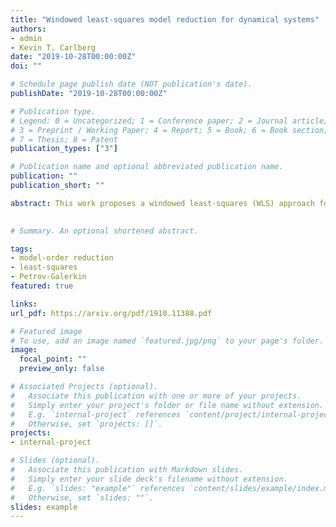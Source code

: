 ```yaml
---
title: "Windowed least-squares model reduction for dynamical systems"
authors:
- admin
- Kevin T. Carlberg  
date: "2019-10-28T00:00:00Z"
doi: ""

# Schedule page publish date (NOT publication's date).
publishDate: "2019-10-28T00:00:00Z"

# Publication type.
# Legend: 0 = Uncategorized; 1 = Conference paper; 2 = Journal article;
# 3 = Preprint / Working Paper; 4 = Report; 5 = Book; 6 = Book section;
# 7 = Thesis; 8 = Patent
publication_types: ["3"]

# Publication name and optional abbreviated publication name.
publication: ""
publication_short: ""

abstract: This work proposes a windowed least-squares (WLS) approach for model-reduction of dynamical systems. The proposed approach sequentially minimizes the time-continuous full-order-model residual within a low-dimensional space-time trial subspace over time windows. The approach comprises a generalization of existing model reduction approaches, as particular instances of the methodology recover Galerkin, least-squares Petrov-Galerkin (LSPG), and space-time LSPG projection. In addition, the approach addresses key deficiencies in existing model-reduction techniques, e.g., the dependence of LSPG and space-time LSPG projection on the time discretization and the exponential growth in time exhibited by a posteriori error bounds for both Galerkin and LSPG projection. We consider two types of space-time trial subspaces within the proposed approach, one that reduces only the spatial dimension of the full-order model, and one that reduces both the spatial and temporal dimensions of the full-order model. For each type of trial subspace, we consider two different solution techniques: direct (i.e., discretize then optimize) and indirect (i.e., optimize then discretize). Numerical experiments conducted using trial subspaces characterized by spatial dimension reduction demonstrate that the WLS approach can yield more accurate solutions with lower space-time residuals than Galerkin and LSPG projection.

 
# Summary. An optional shortened abstract.

tags:
- model-order reduction
- least-squares
- Petrov-Galerkin
featured: true

links:
url_pdf: https://arxiv.org/pdf/1910.11388.pdf 

# Featured image
# To use, add an image named `featured.jpg/png` to your page's folder. 
image:
  focal_point: ""
  preview_only: false

# Associated Projects (optional).
#   Associate this publication with one or more of your projects.
#   Simply enter your project's folder or file name without extension.
#   E.g. `internal-project` references `content/project/internal-project/index.md`.
#   Otherwise, set `projects: []`.
projects:
- internal-project

# Slides (optional).
#   Associate this publication with Markdown slides.
#   Simply enter your slide deck's filename without extension.
#   E.g. `slides: "example"` references `content/slides/example/index.md`.
#   Otherwise, set `slides: ""`.
slides: example
---
```

